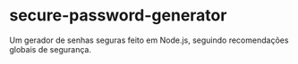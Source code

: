 # secure-password-generator
Um gerador de senhas seguras feito em Node.js, seguindo recomendações globais de segurança.

